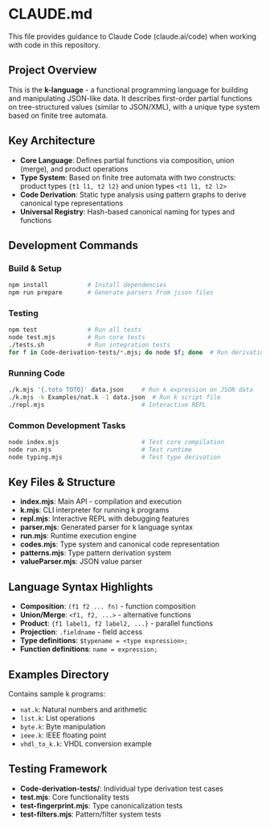 # CLAUDE.md

This file provides guidance to Claude Code (claude.ai/code) when working with code in this repository.

## Project Overview

This is the **k-language** - a functional programming language for building and manipulating JSON-like data. It describes first-order partial functions on tree-structured values (similar to JSON/XML), with a unique type system based on finite tree automata.

## Key Architecture

- **Core Language**: Defines partial functions via composition, union (merge), and product operations
- **Type System**: Based on finite tree automata with two constructs: product types `{t1 l1, t2 l2}` and union types `<t1 l1, t2 l2>`
- **Code Derivation**: Static type analysis using pattern graphs to derive canonical type representations
- **Universal Registry**: Hash-based canonical naming for types and functions

## Development Commands

### Build & Setup
```bash
npm install           # Install dependencies
npm run prepare       # Generate parsers from jison files
```

### Testing
```bash
npm test              # Run all tests
node test.mjs         # Run core tests
./tests.sh            # Run integration tests
for f in Code-derivation-tests/*.mjs; do node $f; done  # Run derivation tests
```

### Running Code
```bash
./k.mjs '{.toto TOTO}' data.json     # Run k expression on JSON data
./k.mjs -k Examples/nat.k -1 data.json  # Run k script file
./repl.mjs                           # Interactive REPL
```

### Common Development Tasks
```bash
node index.mjs                       # Test core compilation
node run.mjs                         # Test runtime
node typing.mjs                      # Test type derivation
```

## Key Files & Structure

- **index.mjs**: Main API - compilation and execution
- **k.mjs**: CLI interpreter for running k programs
- **repl.mjs**: Interactive REPL with debugging features
- **parser.mjs**: Generated parser for k language syntax
- **run.mjs**: Runtime execution engine
- **codes.mjs**: Type system and canonical code representation
- **patterns.mjs**: Type pattern derivation system
- **valueParser.mjs**: JSON value parser

## Language Syntax Highlights

- **Composition**: `(f1 f2 ... fn)` - function composition
- **Union/Merge**: `<f1, f2, ...>` - alternative functions
- **Product**: `{f1 label1, f2 label2, ...}` - parallel functions
- **Projection**: `.fieldname` - field access
- **Type definitions**: `$typename = <type expression>;`
- **Function definitions**: `name = expression;`

## Examples Directory

Contains sample k programs:
- `nat.k`: Natural numbers and arithmetic
- `list.k`: List operations
- `byte.k`: Byte manipulation
- `ieee.k`: IEEE floating point
- `vhdl_to_k.k`: VHDL conversion example

## Testing Framework

- **Code-derivation-tests/**: Individual type derivation test cases
- **test.mjs**: Core functionality tests
- **test-fingerprint.mjs**: Type canonicalization tests
- **test-filters.mjs**: Pattern/filter system tests